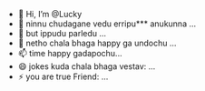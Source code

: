 - 👋 Hi, I’m @Lucky
- 👀 ninnu chudagane vedu erripu*** anukunna ...
- 🌱 but ippudu parledu ...
- 💞️ netho chala bhaga happy ga undochu ...
- 📫 time happy gadapochu...
- 😄 jokes kuda chala bhaga vestav: ...
- ⚡ you are true Friend: ...

<!---
Luckyspidy/Luckyspidy is a ✨ special ✨ repository because its `README.md` (this file) appears on your GitHub profile.
You can click the Preview link to take a look at your changes.
--->
